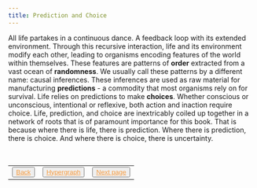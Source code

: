```yaml
---
title: Prediction and Choice
---
```

All life partakes in a continuous dance. A feedback loop with its extended environment. Through this recursive interaction, life and its environment modify each other, leading to organisms encoding features of the world within themselves. These features are patterns of **order** extracted from a vast ocean of **randomness**. We usually call these patterns by a different name: causal inferences. These inferences are used as raw material for manufacturing **predictions** - a commodity that most organisms rely on for survival. Life relies on predictions to make **choices**. Whether conscious or unconscious, intentional or reflexive, both action and inaction require choice. Life, prediction, and choice are inextricably coiled up together in a network of roots that is of paramount importance for this book. That is because where there is life, there is prediction. Where there is prediction, there is choice. And where there is choice, there is uncertainty. 

<table> 
  <tr>  
    <td><button type="button"><a href="/home" style="color: #f5993d">Back</a></button></td>  
    <td><button type="button"><a href="/home" style="color: #f5993d">Hypergraph</a></button></td>   
    <td><button type="button"><a href="/home" style="color: #f5993d">Next page</a></button> </td>  
  </tr>   
</table>
